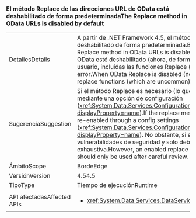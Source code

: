 ### <a name="the-replace-method-in-odata-urls-is-disabled-by-default"></a><span data-ttu-id="30089-101">El método Replace de las direcciones URL de OData está deshabilitado de forma predeterminada</span><span class="sxs-lookup"><span data-stu-id="30089-101">The Replace method in OData URLs is disabled by default</span></span>

|   |   |
|---|---|
|<span data-ttu-id="30089-102">Detalles</span><span class="sxs-lookup"><span data-stu-id="30089-102">Details</span></span>|<span data-ttu-id="30089-103">A partir de .NET Framework 4.5, el método Replace de direcciones URL de OData está deshabilitado de forma predeterminada.</span><span class="sxs-lookup"><span data-stu-id="30089-103">Beginning in the .NET Framework 4.5, the Replace method in OData URLs is disabled by default.</span></span> <span data-ttu-id="30089-104">Cuando el método Replace de OData esté deshabilitado (ahora, de forma predeterminada), cualquier solicitud de usuario, incluidas las funciones Replace (que son poco frecuentes), generará un error.</span><span class="sxs-lookup"><span data-stu-id="30089-104">When OData Replace is disabled (now by default), any user requests including replace functions (which are uncommon) will fail.</span></span>|
|<span data-ttu-id="30089-105">Sugerencia</span><span class="sxs-lookup"><span data-stu-id="30089-105">Suggestion</span></span>|<span data-ttu-id="30089-106">Si el método Replace es necesario (lo que es poco frecuente), se puede volver a habilitar mediante una opción de configuración (<xref:System.Data.Services.Configuration.DataServicesFeaturesSection.ReplaceFunction?displayProperty=name>).</span><span class="sxs-lookup"><span data-stu-id="30089-106">If the replace method is required (which is uncommon), it can be re-enabled through a config settings (<xref:System.Data.Services.Configuration.DataServicesFeaturesSection.ReplaceFunction?displayProperty=name>).</span></span> <span data-ttu-id="30089-107">No obstante, si el método Replace está activado, puede crear vulnerabilidades de seguridad y solo debería usarse tras una revisión exhaustiva.</span><span class="sxs-lookup"><span data-stu-id="30089-107">However, an enabled replace method can open security vulnerabilities and should only be used after careful review.</span></span>|
|<span data-ttu-id="30089-108">Ámbito</span><span class="sxs-lookup"><span data-stu-id="30089-108">Scope</span></span>|<span data-ttu-id="30089-109">Borde</span><span class="sxs-lookup"><span data-stu-id="30089-109">Edge</span></span>|
|<span data-ttu-id="30089-110">Versión</span><span class="sxs-lookup"><span data-stu-id="30089-110">Version</span></span>|<span data-ttu-id="30089-111">4.5</span><span class="sxs-lookup"><span data-stu-id="30089-111">4.5</span></span>|
|<span data-ttu-id="30089-112">Tipo</span><span class="sxs-lookup"><span data-stu-id="30089-112">Type</span></span>|<span data-ttu-id="30089-113">Tiempo de ejecución</span><span class="sxs-lookup"><span data-stu-id="30089-113">Runtime</span></span>|
|<span data-ttu-id="30089-114">API afectadas</span><span class="sxs-lookup"><span data-stu-id="30089-114">Affected APIs</span></span>|<ul><li><xref:System.Data.Services.DataService%601?displayProperty=nameWithType></li></ul>|

